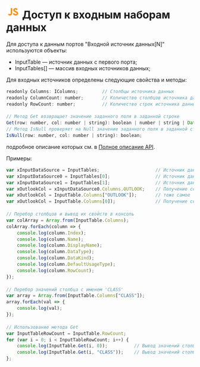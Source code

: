 # ![](../../../media/app/icons/component-18/component-default-55.svg) Доступ к входным наборам данных

Для доступа к данным портов "Входной источник данных[N]" используются объекты:

- InputTable — источник данных с первого порта;
- InputTables[] — массив входных источников данных;

Для входных источников определены следующие свойства и методы:

```javascript
readonly Columns: IColumns;         // Столбцы источника данных
readonly ColumnCount: number;       // Количество столбцов источника данных
readonly RowCount: number;          // Количество строк источника данных
    
// Метод Get возвращает значение заданного поля в заданной строке
Get(row: number, col: number | string): boolean | number | string | Date | undefined;
// Метод IsNull проверяет на Null значение заданного поля в заданной строке
IsNull(row: number, col: number | string): boolean;
```

подробное описание которых см. в [Полное описание API](./api-description.md).

Примеры:

```javascript
var xInputDataSource = InputTables;                     // Источник данных с порта №1
var xInputDataSource0 = InputTables[0];                 // Источник данных с порта №1
var xInputDataSource1 = InputTables[1];                 // Источник данных с порта №2
var xOutlookCol = xInputDataSource0.Columns.OUTLOOK;    // Получение ссылки на столбец по имени
var xOutlookCol = InputTable.Columns["OUTLOOK"]);       // тоже самое
var xOutlookCol = InputTable.Columns[0]);               // Получение ссылки на столбец по индексу

// Перебор столбцов и вывод их свойств в консоль
var colArray = Array.from(InputTable.Columns);
colArray.forEach(column => {
    console.log(column.Index);
    console.log(column.Name);
    console.log(column.DisplayName);
    console.log(column.DataType);
    console.log(column.DataKind);
    console.log(column.DefaultUsageType);
    console.log(column.RowCount);
});

// Перебор значений столбца с именем 'CLASS'
var array = Array.from(InputTable.Columns["CLASS"]);
array.forEach(val => {
    console.log(val);
});

// Использование метода Get
var InputTableRowCount = InputTable.RowCount;
for (var i = 0; i < InputTableRowCount; i++) {
    console.log(InputTable.Get(i, 0));          // Вывод значений столбца с индексом 0
    console.log(InputTable.Get(i, "CLASS"));    // Вывод значений столбца с именем 'CLASS'
};

```